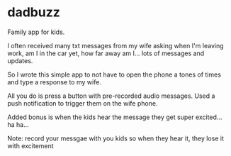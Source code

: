 # dadbuzz
Family app for kids.

I often received many txt messages from my wife asking when I'm leaving work, am I in the car yet, how far away am I... lots of messages and updates.

So I wrote this simple app to not have to open the phone a tones of times and type a response to my wife.

All you do is press a button with pre-recorded audio messages. Used a push notification to trigger them on the wife phone.

Added bonus is when the kids hear the message they get super excited... ha ha...

Note: record your messgae with you kids so when they hear it, they lose it with excitement
